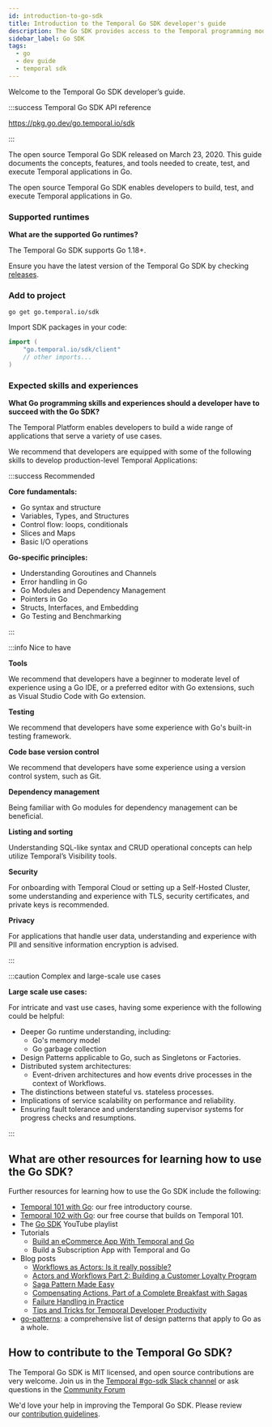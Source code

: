 ```yaml
---
id: introduction-to-go-sdk
title: Introduction to the Temporal Go SDK developer's guide
description: The Go SDK provides access to the Temporal programming model using idiomatic Go programming paradigms.
sidebar_label: Go SDK
tags:
  - go
  - dev guide
  - temporal sdk
---
```


Welcome to the Temporal Go SDK developer’s guide.

:::success Temporal Go SDK API reference

https://pkg.go.dev/go.temporal.io/sdk

:::

The open source Temporal Go SDK released on March 23, 2020.
This guide documents the concepts, features, and tools needed to create, test, and execute Temporal applications in Go.

The open source Temporal Go SDK enables developers to build, test, and execute Temporal applications in Go.

### Supported runtimes

**What are the supported Go runtimes?**

The Temporal Go SDK supports Go 1.18+.

Ensure you have the latest version of the Temporal Go SDK by checking [releases](https://github.com/temporalio/sdk-go/releases).

### Add to project

```shell
go get go.temporal.io/sdk
```

Import SDK packages in your code:

```go
import (
    "go.temporal.io/sdk/client"
    // other imports...
)
```

### Expected skills and experiences

**What Go programming skills and experiences should a developer have to succeed with the Go SDK?**

The Temporal Platform enables developers to build a wide range of applications that serve a variety of use cases.

We recommend that developers are equipped with some of the following skills to develop production-level Temporal Applications:

:::success Recommended

**Core fundamentals:**

- Go syntax and structure
- Variables, Types, and Structures
- Control flow: loops, conditionals
- Slices and Maps
- Basic I/O operations

**Go-specific principles:**

- Understanding Goroutines and Channels
- Error handling in Go
- Go Modules and Dependency Management
- Pointers in Go
- Structs, Interfaces, and Embedding
- Go Testing and Benchmarking

:::

:::info Nice to have

**Tools**

We recommend that developers have a beginner to moderate level of experience using a Go IDE, or a preferred editor with Go extensions, such as Visual Studio Code with Go extension.

**Testing**

We recommend that developers have some experience with Go's built-in testing framework.

**Code base version control**

We recommend that developers have some experience using a version control system, such as Git.

**Dependency management**

Being familiar with Go modules for dependency management can be beneficial.

**Listing and sorting**

Understanding SQL-like syntax and CRUD operational concepts can help utilize Temporal’s Visibility tools.

**Security**

For onboarding with Temporal Cloud or setting up a Self-Hosted Cluster, some understanding and experience with TLS, security certificates, and private keys is recommended.

**Privacy**

For applications that handle user data, understanding and experience with PII and sensitive information encryption is advised.

:::

:::caution Complex and large-scale use cases

**Large scale use cases:**

For intricate and vast use cases, having some experience with the following could be helpful:

- Deeper Go runtime understanding, including:
  - Go's memory model
  - Go garbage collection
- Design Patterns applicable to Go, such as Singletons or Factories.
- Distributed system architectures:
  - Event-driven architectures and how events drive processes in the context of Workflows.
- The distinctions between stateful vs. stateless processes.
- Implications of service scalability on performance and reliability.
- Ensuring fault tolerance and understanding supervisor systems for progress checks and resumptions.

:::

## What are other resources for learning how to use the Go SDK?

Further resources for learning how to use the Go SDK include the following:

- [Temporal 101 with Go](https://learn.temporal.io/courses/temporal_101/go): our free introductory course.
- [Temporal 102 with Go](https://learn.temporal.io/courses/temporal_102/go): our free course that builds on Temporal 101.
- The [Go SDK](https://www.youtube.com/watch?v=-KWutSkFda8&list=PLl9kRkvFJrlRYHYaTPnsvE46szyMIZLdk&pp=iAQB) YouTube playlist
- Tutorials
  - [Build an eCommerce App With Temporal and Go](https://learn.temporal.io/tutorials/go/ecommerce/)
  - Build a Subscription App with Temporal and Go
- Blog posts
  - [Workflows as Actors: Is it really possible?](https://temporal.io/blog/workflows-as-actors-is-it-really-possible)
  - [Actors and Workflows Part 2: Building a Customer Loyalty Program](https://temporal.io/blog/actors-and-workflows-part-2)
  - [Saga Pattern Made Easy](https://temporal.io/blog/saga-pattern-made-easy)
  - [Compensating Actions, Part of a Complete Breakfast with Sagas](https://temporal.io/blog/compensating-actions-part-of-a-complete-breakfast-with-sagas)
  - [Failure Handling in Practice](https://temporal.io/blog/failure-handling-in-practice)
  - [Tips and Tricks for Temporal Developer Productivity](https://temporal.io/blog/temporal-tips-tricks-1)
- [go-patterns](https://github.com/tmrts/go-patterns): a comprehensive list of design patterns that apply to Go as a whole.

## How to contribute to the Temporal Go SDK?

The Temporal Go SDK is MIT licensed, and open source contributions are very welcome. Join us in the [Temporal #go-sdk Slack channel](https://t.mp/slack) or ask questions in the [Community Forum](https://community.temporal.io/)

We'd love your help in improving the Temporal Go SDK.
Please review our [contribution guidelines](https://github.com/temporalio/sdk-java/blob/master/CONTRIBUTING.md).
